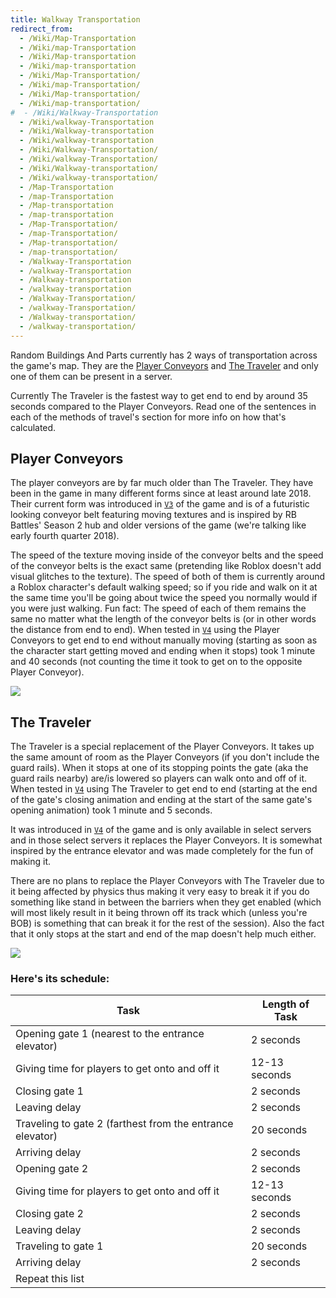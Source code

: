 ```yaml
---
title: Walkway Transportation
redirect_from:
  - /Wiki/Map-Transportation
  - /Wiki/map-Transportation
  - /Wiki/Map-transportation
  - /Wiki/map-transportation
  - /Wiki/Map-Transportation/
  - /Wiki/map-Transportation/
  - /Wiki/Map-transportation/
  - /Wiki/map-transportation/
#  - /Wiki/Walkway-Transportation
  - /Wiki/walkway-Transportation
  - /Wiki/Walkway-transportation
  - /Wiki/walkway-transportation
  - /Wiki/Walkway-Transportation/
  - /Wiki/walkway-Transportation/
  - /Wiki/Walkway-transportation/
  - /Wiki/walkway-transportation/
  - /Map-Transportation
  - /map-Transportation
  - /Map-transportation
  - /map-transportation
  - /Map-Transportation/
  - /map-Transportation/
  - /Map-transportation/
  - /map-transportation/
  - /Walkway-Transportation
  - /walkway-Transportation
  - /Walkway-transportation
  - /walkway-transportation
  - /Walkway-Transportation/
  - /walkway-Transportation/
  - /Walkway-transportation/
  - /walkway-transportation/
---
```


Random Buildings And Parts currently has 2 ways of transportation across the game's map. They are the [Player Conveyors](/RBAP-Wiki/Wiki/Map-Transportation#player-conveyors) and [The Traveler](/RBAP-Wiki/Wiki/Map-Transportation#the-traveler) and only one of them can be present in a server.

Currently The Traveler is the fastest way to get end to end by around 35 seconds compared to the Player Conveyors. Read one of the sentences in each of the methods of travel's section for more info on how that's calculated.

## Player Conveyors

The player conveyors are by far much older than The Traveler. They have been in the game in many different forms since at least around late 2018. Their current form was introduced in [`V3`](/RBAP-Wiki/Wiki/Value-Types#rbap-version) of the game and is of a futuristic looking conveyor belt featuring moving textures and is inspired by RB Battles' Season 2 hub and older versions of the game (we're talking like early fourth quarter 2018).

The speed of the texture moving inside of the conveyor belts and the speed of the conveyor belts is the exact same (pretending like Roblox doesn't add visual glitches to the texture). The speed of both of them is currently around a Roblox character's default walking speed; so if you ride and walk on it at the same time you'll be going about twice the speed you normally would if you were just walking. Fun fact: The speed of each of them remains the same no matter what the length of the conveyor belts is (or in other words the distance from end to end). When tested in [`V4`](/RBAP-Wiki/Wiki/Value-Types#rbap-version) using the Player Conveyors to get end to end without manually moving (starting as soon as the character start getting moved and ending when it stops) took 1 minute and 40 seconds (not counting the time it took to get on to the opposite Player Conveyor).

![](/RBAP-Wiki/Assets/Images/Walkway-Transportation/Player%20Conveyors.png)

## The Traveler

The Traveler is a special replacement of the Player Conveyors. It takes up the same amount of room as the Player Conveyors (if you don't include the guard rails). When it stops at one of its stopping points the gate (aka the guard rails nearby) are/is lowered so players can walk onto and off of it. When tested in [`V4`](/RBAP-Wiki/Wiki/Value-Types#rbap-version) using The Traveler to get end to end (starting at the end of the gate's closing animation and ending at the start of the same gate's opening animation) took 1 minute and 5 seconds.

It was introduced in [`V4`](/RBAP-Wiki/Wiki/Value-Types#rbap-version) of the game and is only available in select servers and in those select servers it replaces the Player Conveyors. It is somewhat inspired by the entrance elevator and was made completely for the fun of making it.

There are no plans to replace the Player Conveyors with The Traveler due to it being affected by physics thus making it very easy to break it if you do something like stand in between the barriers when they get enabled (which will most likely result in it being thrown off its track which (unless you're BOB) is something that can break it for the rest of the session). Also the fact that it only stops at the start and end of the map doesn't help much either.

![](/RBAP-Wiki/Assets/Images/Walkway-Transportation/The%20Traveler.png)

### Here's its schedule:

| Task | Length of Task |
|-|-|
| Opening gate 1 (nearest to the entrance elevator) | 2 seconds |
| Giving time for players to get onto and off it | 12-13 seconds |
| Closing gate 1 | 2 seconds |
| Leaving delay | 2 seconds |
| Traveling to gate 2 (farthest from the entrance elevator) | 20 seconds |
| Arriving delay | 2 seconds |
| Opening gate 2 | 2 seconds |
| Giving time for players to get onto and off it | 12-13 seconds |
| Closing gate 2 | 2 seconds |
| Leaving delay | 2 seconds |
| Traveling to gate 1 | 20 seconds |
| Arriving delay | 2 seconds |
| Repeat this list |  |
